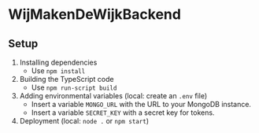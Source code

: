 # WijMakenDeWijkBackend
 
## Setup
1. Installing dependencies
    - Use `npm install`
2. Building the TypeScript code
    - Use `npm run-script build`
3. Adding environmental variables (local: create an `.env` file)
    - Insert a variable `MONGO_URL` with the URL to your MongoDB instance.
    - Insert a variable `SECRET_KEY` with a secret key for tokens.
4. Deployment (local: `node .` or `npm start`)

